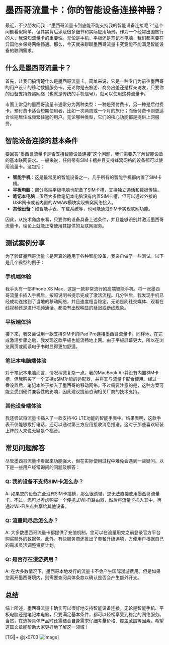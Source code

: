 # 墨西哥流量卡：你的智能设备连接神器？

最近，不少朋友问我：“墨西哥流量卡到底能不能支持我的智能设备连接呢？”这个问题看似简单，但其实背后涉及很多细节和实际应用场景。作为一个经常出国旅行的人，我深知流量卡的重要性。无论是手机、平板还是笔记本电脑，我们都需要在异国他乡保持网络畅通。那么，今天就来聊聊墨西哥流量卡究竟能不能满足智能设备的联网需求。

## 什么是墨西哥流量卡？

首先，让我们搞清楚什么是墨西哥流量卡。简单来说，它是一种专门为前往墨西哥的用户设计的移动数据服务卡。无论你是去旅游、商务出差还是探亲访友，只要你的设备支持蜂窝网络（也就是传统的手机信号），就可以使用这种流量卡。

市面上常见的墨西哥流量卡通常分为两种类型：一种是预付费卡，另一种是后付费卡。预付费卡适合短期使用者，比如一次两周或一个月的旅行；而後付费卡则更适合长期居住或频繁往返的用户。无论哪种类型，它们的核心功能都是提供上网服务。

## 智能设备连接的基本条件

要回答“墨西哥流量卡是否支持智能设备连接”这个问题，我们需要先了解智能设备的基本联网要求。一般来说，任何带有SIM卡槽并且支持蜂窝网络的设备都可以使用流量卡。这包括：

- **智能手机**：这是最常见的智能设备之一，几乎所有的智能手机都内置了SIM卡槽。
- **平板电脑**：部分高端平板电脑也配备了SIM卡槽，支持独立通话和数据传输。
- **笔记本电脑**：虽然大多数笔记本电脑没有内置SIM卡槽，但可以通过外接的USB网卡或者内置的WWAN模块实现蜂窝网络接入。
- **其他设备**：如智能手表、车载系统等，也可能通过SIM卡实现联网功能。

因此，从技术角度来看，只要你的设备具备上述条件，并且能够识别并激活墨西哥流量卡，理论上就能正常使用其提供的互联网服务。

## 测试案例分享

为了验证墨西哥流量卡是否真的适用于各种智能设备，我亲自做了一些测试。以下是几个典型的例子：

### 手机端体验

我手头有一部iPhone XS Max，这是一款非常流行的高端智能手机。将一张墨西哥流量卡插入手机后，按照说明书提示完成了激活流程。几分钟后，我发现手机已经成功连接到了当地的移动网络，并且速度相当稳定。无论是刷社交媒体、观看在线视频还是进行视频通话，都没有出现明显的延迟或断线现象。

### 平板端体验

接下来，我又尝试用一款支持SIM卡的iPad Pro连接墨西哥流量卡。同样地，在完成激活步骤之后，我发现这款平板也能流畅地上网。由于平板屏幕更大，所以在浏览网页或阅读电子书时显得更加舒适。

### 笔记本电脑端体验

对于笔记本电脑而言，情况稍微复杂一点。我的MacBook Air并没有内置SIM卡槽，但我购买了一个支持eSIM功能的适配器，并将其与流量卡配合使用。经过一番设置后，笔记本终于接入了墨西哥的移动网络。不过需要注意的是，这种方案可能会受到硬件兼容性的影响，因此建议提前咨询相关厂商的技术支持。

### 其他设备端体验

我还尝试将流量卡插入了一款支持4G LTE功能的智能手表中。结果表明，这款手表不仅能够拨打电话，还可以通过第三方应用接收消息推送。这对于那些喜欢轻装上阵的人来说无疑是个福音。

## 常见问题解答

尽管墨西哥流量卡看起来功能强大，但在实际使用过程中难免会遇到一些疑问。以下是一些用户经常询问的问题及解答：

### Q: 我的设备不支持SIM卡怎么办？
A: 如果您的设备完全没有SIM卡插槽，那么很遗憾，您无法直接使用墨西哥流量卡。不过，您可以考虑购买一个便携式Wi-Fi路由器，然后将流量卡插入其中，再通过Wi-Fi热点共享给其他设备。

### Q: 流量耗尽后怎么办？
A: 大多数墨西哥流量卡都提供了充值机制，您可以在流量用完之前登录官方平台购买额外的数据包。此外，有些服务商还推出了套餐升级选项，方便用户根据自己的需求灵活调整资费计划。

### Q: 是否存在漫游费用？
A: 在大多数情况下，墨西哥本地发行的流量卡不会产生国际漫游费用。但是如果您离开墨西哥境内，则需要查阅具体条款以确认是否会产生额外开支。

## 总结

综上所述，墨西哥流量卡确实可以很好地支持智能设备连接。无论是智能手机、平板电脑还是笔记本电脑，只要满足基本条件，都可以轻松享受到稳定的网络服务。当然，在选择具体产品时还需结合自身需求仔细考量价格、覆盖范围等因素。希望这篇文章能帮助大家更好地了解这一领域！

[TG💪+ @jx0703 ![Image](https://github.com/user-attachments/assets/dbca1d08-cadb-493c-b0ec-ad6f7a83f270)]